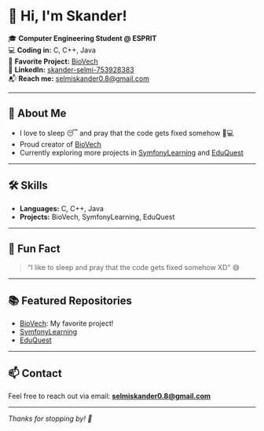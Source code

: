 # 👋 Hi, I'm Skander!

🎓 **Computer Engineering Student @ ESPRIT**  
💻 **Coding in:** C, C++, Java  
🚀 **Favorite Project:** [BioVech](https://github.com/skander101/BioVech)  
🔗 **LinkedIn:** [skander-selmi-753928383](https://www.linkedin.com/in/skander-selmi-753928383?utm_source=share&utm_campaign=share_via&utm_content=profile&utm_medium=android_app)  
📬 **Reach me:** selmiskander0.8@gmail.com

---

## 🌱 About Me

- I love to sleep 😴 and pray that the code gets fixed somehow 🙏💻
- Proud creator of [BioVech](https://github.com/skander101/BioVech)
- Currently exploring more projects in [SymfonyLearning](https://github.com/skander101/SymfonyLearning) and [EduQuest](https://github.com/skander101/EduQuest)

---

## 🛠️ Skills

- **Languages:** C, C++, Java
- **Projects:** BioVech, SymfonyLearning, EduQuest

---

## 🤔 Fun Fact

> “I like to sleep and pray that the code gets fixed somehow XD” 😅

---

## 📚 Featured Repositories

- [BioVech](https://github.com/skander101/BioVech): My favorite project!
- [SymfonyLearning](https://github.com/skander101/SymfonyLearning)
- [EduQuest](https://github.com/skander101/EduQuest)

---

## 📫 Contact

Feel free to reach out via email: **selmiskander0.8@gmail.com**

---

*Thanks for stopping by! 🚀*

